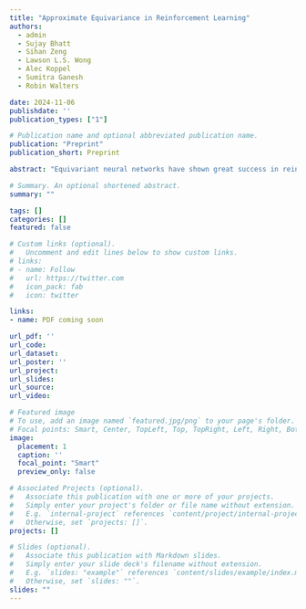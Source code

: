 ```yaml
---
title: "Approximate Equivariance in Reinforcement Learning"
authors: 
  - admin
  - Sujay Bhatt
  - Sihan Zeng
  - Lawson L.S. Wong
  - Alec Koppel
  - Sumitra Ganesh
  - Robin Walters

date: 2024-11-06
publishdate: ''
publication_types: ["1"]

# Publication name and optional abbreviated publication name.
publication: "Preprint"
publication_short: Preprint

abstract: "Equivariant neural networks have shown great success in reinforcement learning, improving sample efficiency and generalization when there is symmetry in the task. However, in many problems, only approximate symmetry is present, which makes imposing exact symmetry inappropriate. Recently, approximately equivariant networks have been proposed for supervised classification and modeling physical systems. In this work, we develop approximately equivariant algorithms in reinforcement learning (RL). We define approximately equivariant MDPs and theoretically characterize the effect of approximate equivariance on the optimal $Q$ function. We propose novel RL architectures using relaxed group convolutions and experiment on several continuous control domains and stock trading with real financial data. Our results demonstrate that approximate equivariance matches prior work when exact symmetries are present, and outperforms them when domains exhibit approximate symmetry. As an added byproduct of these techniques, we observe increased robustness to noise at test time."

# Summary. An optional shortened abstract.
summary: ""

tags: []
categories: []
featured: false

# Custom links (optional).
#   Uncomment and edit lines below to show custom links.
# links:
# - name: Follow
#   url: https://twitter.com
#   icon_pack: fab
#   icon: twitter

links:
- name: PDF coming soon

url_pdf: ''
url_code: 
url_dataset:
url_poster: ''
url_project:
url_slides:
url_source:
url_video: 

# Featured image
# To use, add an image named `featured.jpg/png` to your page's folder. 
# Focal points: Smart, Center, TopLeft, Top, TopRight, Left, Right, BottomLeft, Bottom, BottomRight.
image:
  placement: 1
  caption: ''
  focal_point: "Smart"
  preview_only: false

# Associated Projects (optional).
#   Associate this publication with one or more of your projects.
#   Simply enter your project's folder or file name without extension.
#   E.g. `internal-project` references `content/project/internal-project/index.md`.
#   Otherwise, set `projects: []`.
projects: []

# Slides (optional).
#   Associate this publication with Markdown slides.
#   Simply enter your slide deck's filename without extension.
#   E.g. `slides: "example"` references `content/slides/example/index.md`.
#   Otherwise, set `slides: ""`.
slides: ""
---
```


